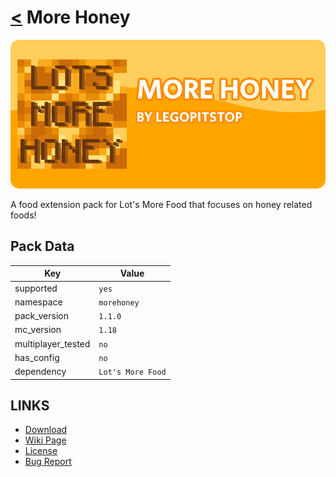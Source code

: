 # [<](../README.md) More Honey

![alt](banner.png)

A food extension pack for Lot's More Food that focuses on honey related foods!

## Pack Data

| Key                | Value             |
| ------------------ | ----------------- |
| supported          | `yes`             |
| namespace          | `morehoney`       |
| pack_version       | `1.1.0 `          |
| mc_version         | `1.18`            |
| multiplayer_tested | `no`              |
| has_config         | `no`              |
| dependency         | `Lot's More Food` |

## LINKS

- [Download](DOWNLOAD)
- [Wiki Page](https://github.com/legopitstop/Datapacks/wiki/morehoney)
- [License](https://license.lpsmods.dev)
- [Bug Report](https://github.com/legopitstop/Datapacks/issues)
